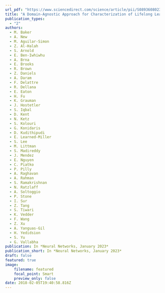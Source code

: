 ```yaml
---
url_pdf: "https://www.sciencedirect.com/science/article/pii/S0893608023000072"
title: "A Domain-Agnostic Approach for Characterization of Lifelong Learning Systems"
publication_types:
  - "2"
authors:
  - M. Baker
  - A. New
  - M. Aguilar-Simon
  - Z. Al-Halah
  - S. Arnold
  - E. Ben-Iwhiwhu
  - A. Brna
  - E. Brooks
  - R. Brown
  - Z. Daniels
  - A. Daram
  - F. Delattre
  - R. Dellana
  - E. Eaton
  - H. Fu
  - K. Grauman
  - J. Hostetler
  - S. Iqbal
  - D. Kent
  - N. Ketz
  - S. Kolouri
  - G. Konidaris
  - D. Kudithipudi
  - E. Learned-Miller
  - S. Lee
  - M. Littman
  - S. Madireddy
  - J. Mendez
  - E. Nguyen
  - C. Piatko
  - P. Pilly
  - A. Raghavan
  - A. Rahman
  - S. Ramakrishnan
  - N. Ratzlaff
  - A. Soltoggio
  - P. Stone
  - I. Sur
  - Z. Tang
  - S. Tiwari
  - K. Vedder
  - F. Wang
  - Z. Xu
  - A. Yanguas-Gil
  - H. Yedidsion
  - S. Yu
  - G. Vallabha
publication: In *Neural Networks, January 2023*
publication_short: In *Neural Networks, January 2023*
draft: false
featured: true
image:
    filename: featured
    focal_point: Smart
    preview_only: false
date: 2018-02-05T19:40:58.816Z
---
```

